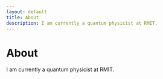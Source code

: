 ```yaml
---
layout: default
title: About
description: I am currently a quantum physicist at RMIT.
---
```


# About

I am currently a quantum physicist at RMIT.

